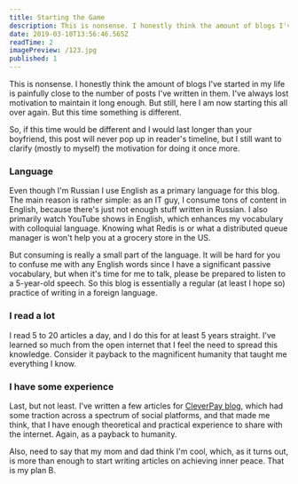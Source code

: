 ```yaml
---
title: Starting the Game
description: This is nonsense. I honestly think the amount of blogs I've started in my life is painfully close to the number of posts I've written in them. I've always lost motivation to maintain it long enough. But still, here I am now starting this all over again. But this time something is different.
date: 2019-03-10T13:56:46.565Z
readTime: 2
imagePreview: /123.jpg
published: 1
---
```


This is nonsense. I honestly think the amount of blogs I've started in my life is painfully close to the number of posts I've written in them. I've always lost motivation to maintain it long enough. But still, here I am now starting this all over again. But this time something is different.

So, if this time would be different and I would last longer than your boyfriend, this post will never pop up in reader's timeline, but I still want to clarify (mostly to myself) the motivation for doing it once more.

### Language

Even though I'm Russian I use English as a primary language for this blog. The main reason is rather simple: as an IT guy, I consume tons of content in English, because there's just not enough stuff written in Russian. I also primarily watch YouTube shows in English, which enhances my vocabulary with colloquial language. Knowing what Redis is or what a distributed queue manager is won't help you at a grocery store in the US.

But consuming is really a small part of the language. It will be hard for you to confuse me with any English words since I have a significant passive vocabulary, but when it's time for me to talk, please be prepared to listen to a 5-year-old speech. So this blog is essentially a regular (at least I hope so) practice of writing in a foreign language.

### I read a lot

I read 5 to 20 articles a day, and I do this for at least 5 years straight. I've learned so much from the open internet that I feel the need to spread this knowledge. Consider it payback to the magnificent humanity that taught me everything I know.

### I have some experience

Last, but not least. I've written a few articles for [CleverPay blog](https://cleverpay.io/blog), which had some traction across a spectrum of social platforms, and that made me think, that I have enough theoretical and practical experience to share with the internet. Again, as a payback to humanity.

Also, need to say that my mom and dad think I'm cool, which, as it turns out, is more than enough to start writing articles on achieving inner peace. That is my plan B.
